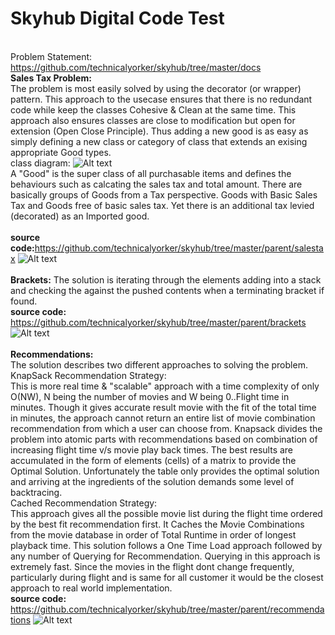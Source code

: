 Skyhub Digital Code Test
==========================
<br>Problem Statement: https://github.com/technicalyorker/skyhub/tree/master/docs
<br><b>Sales Tax Problem:</b>
<br>The problem is most easily solved by using the decorator (or wrapper) pattern. This approach to the usecase ensures that there is no redundant code while keep the classes Cohesive & Clean at the same time. This approach also ensures classes are close to modification but open for extension (Open Close Principle). Thus adding a new good is as easy as simply defining a new class or category of class that extends an exising appropriate Good types. 
<br>class diagram:
![Alt text](https://github.com/technicalyorker/skyhub/blob/master/parent/salestax/docs/SalesTax.gif "Class Diagram")
<br>A "Good" is the super class of all purchasable items and defines the behaviours such as calcating the sales tax and total amount. There are basically groups of Goods from a Tax perspective. Goods with Basic Sales Tax and Goods free of basic sales tax. Yet there is an additional tax levied (decorated) as an Imported good. 
<br><br><b>source code:</b>https://github.com/technicalyorker/skyhub/tree/master/parent/salestax
![Alt text](https://github.com/technicalyorker/skyhub/blob/master/docs/sales.png "Sales Tax")
<br><br>
<b>Brackets:</b>
The solution is iterating through the elements adding into a stack and checking the against the pushed contents when a terminating bracket if found.
<br><b>source code:</b> 
https://github.com/technicalyorker/skyhub/tree/master/parent/brackets
![Alt text](https://github.com/technicalyorker/skyhub/blob/master/docs/bracket.png "Brackets")
<br><br>
<b>Recommendations:</b>
</br>The solution describes two different approaches to solving the problem. 
<br>KnapSack Recommendation Strategy:
<br>This is more real time & "scalable" approach with a time complexity of only O(NW), N being the number of movies and W being 0..Flight time in minutes. Though it gives accurate result movie with the fit of the total time in minutes, the approach cannot return an entire list of movie combination recommendation from which a user can choose from. Knapsack divides the problem into atomic parts with recommendations based on combination of increasing flight time v/s movie play back times. The best results are accumulated in the form of elements (cells) of a matrix to provide the Optimal Solution. Unfortunately the table only provides the optimal solution and arriving at the ingredients of the solution demands some level of backtracing.
<br>Cached Recommendation Strategy:
<br>This approach gives all the possible movie list during the flight time ordered by the best fit recommendation first. It Caches the Movie Combinations from the movie database in order of Total Runtime in order of longest playback time. This solution follows a One Time Load approach followed by any number of Querying for Recommendation. Querying in this approach is extremely fast. Since the movies in the flight dont change frequently, particularly during flight and is same for all customer it would be the closest approach to real world implementation.
<br>
<b>source code:</b>
https://github.com/technicalyorker/skyhub/tree/master/parent/recommendations
![Alt text](https://github.com/technicalyorker/skyhub/blob/master/docs/recommendation.png "Recommendations")
